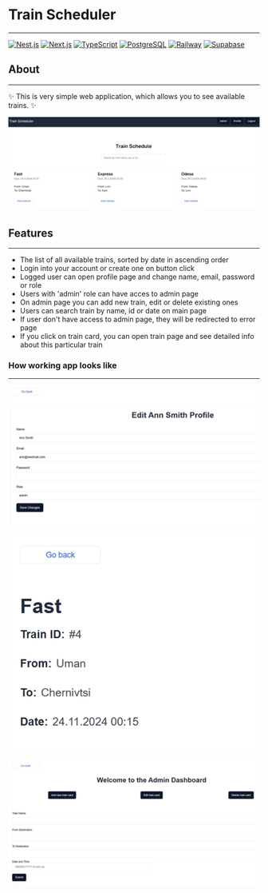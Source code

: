 # Train Scheduler

---

[![Nest.js](https://img.shields.io/badge/Nest.js-E0234E?style=for-the-badge&logo=NestJS&logoColor=white)](https://shields.io) [![Next.js](https://img.shields.io/badge/Next.js-000000?style=for-the-badge&logo=Next.js&logoColor=white)](https://shields.io) [![TypeScript](https://img.shields.io/badge/TypeScript-3178C6?style=for-the-badge&logo=TypeScript&logoColor=white)](https://shields.io) [![PostgreSQL](https://img.shields.io/badge/PostgreSQL-4169E1?style=for-the-badge&logo=PostgreSQL&logoColor=white)](https://shields.io) [![Railway](https://img.shields.io/badge/Railway-00B2A9?style=for-the-badge&logo=Railway&logoColor=white)](https://shields.io) [![Supabase](https://img.shields.io/badge/Supabase-3ECF8E?style=for-the-badge&logo=Supabase&logoColor=white)](https://shields.io)

## About

---

✨ This is very simple web application, which allows you to see available trains. ✨

[![Main](./assets/main.jpg)](./assets/main.jpg)

## Features

---

- The list of all available trains, sorted by date in ascending order
- Login into your account or create one on button click
- Logged user can open profile page and change name, email, password or role
- Users with 'admin' role can have acces to admin page
- On admin page you can add new train, edit or delete existing ones
- Users can search train by name, id or date on main page
- If user don't have access to admin page, they will be redirected to error page
- If you click on train card, you can open train page and see detailed info about this particular train

### How working app looks like

---

[![Profile](./assets/profile.jpg)](./assets/profile.jpg)

[![Train](./assets/train.jpg)](./assets/train.jpg)

[![Admin](./assets/admin.jpg)](./assets/admin.jpg)

